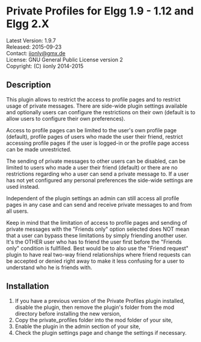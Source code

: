 Private Profiles for Elgg 1.9 - 1.12 and Elgg 2.X
=================================================

Latest Version: 1.9.7  
Released: 2015-09-23  
Contact: iionly@gmx.de  
License: GNU General Public License version 2  
Copyright: (C) iionly 2014-2015


Description
-----------

This plugin allows to restrict the access to profile pages and to restrict usage of private messages. There are side-wide plugin settings available and optionally users can configure the restrictions on their own (default is to allow users to configure their own preferences).

Access to profile pages can be limited to the user's own profile page (default), profile pages of users who made the user their friend, restrict accessing profile pages if the user is logged-in or the profile page access can be made unrestricted.

The sending of private messages to other users can be disabled, can be limited to users who made a user their friend (default) or there are no restrictions regarding who a user can send a private message to. If a user has not yet configured any personal preferences the side-wide settings are used instead.

Independent of the plugin settings an admin can still access all profile pages in any case and can send and receive private messages to and from all users.

Keep in mind that the limitation of access to profile pages and sending of private messages with the "Friends only" option selected does NOT mean that a user can bypass these limitations by simply friending another user. It's the OTHER user who has to friend the user first before the "Friends only" condition is fullfilled. Best would be to also use the "Friend request" plugin to have real two-way friend relationships where friend requests can be accepted or denied right away to make it less confusing for a user to understand who he is friends with.


Installation
------------

1. If you have a previous version of the Private Profiles plugin installed, disable the plugin, then remove the plugin's folder from the mod directory before installing the new version,
2. Copy the private_profiles folder into the mod folder of your site,
3. Enable the plugin in the admin section of your site,
4. Check the plugin settings page and change the settings if necessary.
